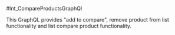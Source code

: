 #Int_CompareProductsGraphQl

This GraphQL provides "add to compare", remove product from list functionality and list compare product functionality.
